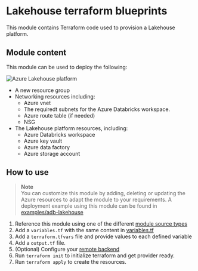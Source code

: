 # Lakehouse terraform blueprints

This module contains Terraform code used to provision a Lakehouse platform.

## Module content

This module can be used to deploy the following:

![Azure Lakehouse platform](https://raw.githubusercontent.com/yessawab/terraform-databricks-examples/main/modules/adb-lakehouse/images/azure_lakehouse_platform_diagram.png?raw=true)

* A new resource group
* Networking resources including:
  * Azure vnet
  * The requiredt subnets for the Azure Databricks workspace.
  * Azure route table (if needed)
  * NSG
* The Lakehouse platform resources, including:
  * Azure Databricks workspace
  * Azure key vault
  * Azure data factory
  * Azure storage account

## How to use

> **Note**  
> You can customize this module by adding, deleting or updating the Azure resources to adapt the module to your requirements.
> A deployment example using this module can be found in [examples/adb-lakehouse](../../examples/adb-lakehouse)

1. Reference this module using one of the different [module source types](https://developer.hashicorp.com/terraform/language/modules/sources)
2. Add a `variables.tf` with the same content in [variables.tf](variables.tf)
2. Add a `terraform.tfvars` file and provide values to each defined variable
3. Add a `output.tf` file.
4. (Optional) Configure your [remote backend](https://developer.hashicorp.com/terraform/language/settings/backends/azurerm)
4. Run `terraform init` to initialize terraform and get provider ready.
4. Run `terraform apply` to create the resources.
